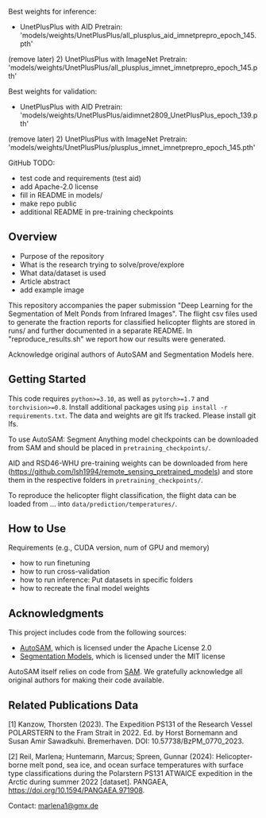 Best weights for inference:
- UnetPlusPlus with AID Pretrain: 'models/weights/UnetPlusPlus/all_plusplus_aid_imnetprepro_epoch_145.pth'

(remove later)
2) UnetPlusPlus with ImageNet Pretrain: 'models/weights/UnetPlusPlus/all_plusplus_imnet_imnetprepro_epoch_145.pth'

Best weights for validation:
- UnetPlusPlus with AID Pretrain: 'models/weights/UnetPlusPlus/aidimnet2809_UnetPlusPlus_epoch_139.pth'

(remove later)
2) UnetPlusPlus with ImageNet Pretrain: 'models/weights/UnetPlusPlus/plusplus_imnet_imnetprepro_epoch_145.pth'

GitHub TODO:
- test code and requirements (test aid)
- add Apache-2.0 license
- fill in README in models/
- make repo public
- additional README in pre-training checkpoints

## Overview
- Purpose of the repository
- What is the research trying to solve/prove/explore
- What data/dataset is used
- Article abstract
- add example image

This repository accompanies the paper submission "Deep Learning for the Segmentation of Melt Ponds from Infrared Images". The flight csv files used to generate the fraction reports for classified helicopter flights are stored in runs/ and further documented in a separate README. In "reproduce_results.sh" we report how our results were generated.

Acknowledge original authors of AutoSAM and Segmentation Models here.

## Getting Started
This code requires ```python>=3.10```, as well as ```pytorch>=1.7``` and ```torchvision>=0.8```. Install additional packages using ```pip install -r requirements.txt```. The data and weights are git lfs tracked. Please install git lfs.

To use AutoSAM: Segment Anything model checkpoints can be downloaded from SAM and should be placed in ```pretraining_checkpoints/```.

AID and RSD46-WHU pre-training weights can be downloaded from here (https://github.com/lsh1994/remote_sensing_pretrained_models) and store them in the respective folders in ```pretraining_checkpoints/```.

To reproduce the helicopter flight classification, the flight data can be loaded from ... into ```data/prediction/temperatures/```.

## How to Use
Requirements (e.g., CUDA version, num of GPU and memory)

- how to run finetuning
- how to run cross-validation
- how to run inference: Put datasets in specific folders
- how to recreate the final model weights

## Acknowledgments
This project includes code from the following sources:

- [AutoSAM](https://github.com/xhu248/AutoSAM), which is licensed under the Apache License 2.0
- [Segmentation Models](https://github.com/qubvel-org/segmentation_models.pytorch), which is licensed under the MIT license

AutoSAM itself relies on code from [SAM](https://github.com/facebookresearch/segment-anything/). We gratefully acknowledge all original authors for making their code available.


## Related Publications Data
[1] Kanzow, Thorsten (2023). The Expedition PS131 of the Research Vessel POLARSTERN to the Fram Strait in 2022. Ed. by Horst Bornemann and Susan Amir Sawadkuhi. Bremerhaven. DOI: 10.57738/BzPM_0770_2023.

[2] Reil, Marlena; Huntemann, Marcus; Spreen, Gunnar (2024): Helicopter-borne melt pond, sea ice, and ocean surface temperatures with surface type classifications during the Polarstern PS131 ATWAICE expedition in the Arctic during summer 2022 [dataset]. PANGAEA, https://doi.org/10.1594/PANGAEA.971908.


Contact: marlena1@gmx.de